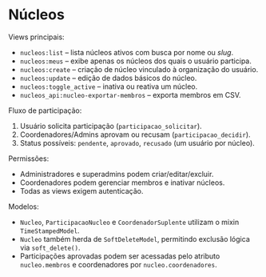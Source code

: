 # Núcleos

Views principais:

- `nucleos:list` – lista núcleos ativos com busca por nome ou *slug*.
- `nucleos:meus` – exibe apenas os núcleos dos quais o usuário participa.
- `nucleos:create` – criação de núcleo vinculado à organização do usuário.
- `nucleos:update` – edição de dados básicos do núcleo.
- `nucleos:toggle_active` – inativa ou reativa um núcleo.
- `nucleos_api:nucleo-exportar-membros` – exporta membros em CSV.

Fluxo de participação:

1. Usuário solicita participação (`participacao_solicitar`).
2. Coordenadores/Admins aprovam ou recusam (`participacao_decidir`).
3. Status possíveis: `pendente`, `aprovado`, `recusado` (um usuário por núcleo).

Permissões:

- Administradores e superadmins podem criar/editar/excluir.
- Coordenadores podem gerenciar membros e inativar núcleos.
- Todas as views exigem autenticação.

Modelos:

- `Nucleo`, `ParticipacaoNucleo` e `CoordenadorSuplente` utilizam o mixin `TimeStampedModel`.
- `Nucleo` também herda de `SoftDeleteModel`, permitindo exclusão lógica via `soft_delete()`.
- Participações aprovadas podem ser acessadas pelo atributo `nucleo.membros` e coordenadores por `nucleo.coordenadores`.

